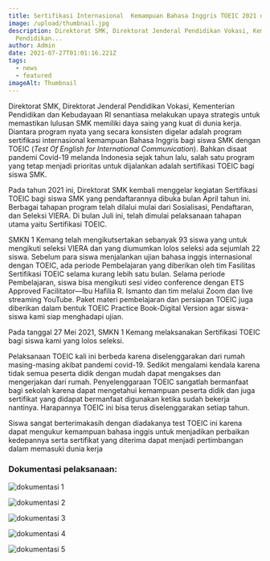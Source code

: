 ```yaml
---
title: Sertifikasi Internasional  Kemampuan Bahasa Inggris TOEIC 2021 di SMKN 1 Kemang
image: /upload/thumbnail.jpg
description: Direktorat SMK, Direktorat Jenderal Pendidikan Vokasi, Kementerian
  Pendidikan...
author: Admin
date: 2021-07-27T01:01:16.221Z
tags:
  - news
  - featured
imageAlt: Thumbnail
---
```

Direktorat SMK, Direktorat Jenderal Pendidikan Vokasi, Kementerian Pendidikan dan Kebudayaan RI senantiasa melakukan upaya strategis untuk memastikan lulusan SMK memiliki daya saing yang kuat di dunia kerja. Diantara program nyata yang secara konsisten digelar adalah program sertifikasi internasional kemampuan Bahasa Inggris bagi siswa SMK dengan TOEIC (*Test Of English for International Communication*). Bahkan disaat pandemi Covid-19 melanda Indonesia sejak tahun lalu, salah satu program yang tetap menjadi prioritas untuk dijalankan adalah sertifikasi TOEIC bagi siswa SMK.

Pada tahun 2021 ini, Direktorat SMK kembali menggelar kegiatan Sertifikasi TOEIC bagi siswa SMK yang pendaftarannya dibuka bulan April tahun ini. Berbagai tahapan program telah dilalui mulai dari Sosialisasi, Pendaftaran, dan Seleksi VIERA. Di bulan Juli ini, telah dimulai pelaksanaan tahapan utama yaitu Sertifikasi TOEIC.

SMKN 1 Kemang telah mengikutsertakan sebanyak 93 siswa yang untuk mengikuti seleksi VIERA dan yang diumumkan lolos seleksi ada sejumlah 22 siswa. Sebelum para siswa menjalankan ujian bahasa inggis internasional dengan TOEIC, ada periode Pembelajaran yang diberikan oleh tim Fasilitas Sertifikasi TOEIC selama kurang lebih satu bulan. Selama periode Pembelajaran, siswa bisa mengikuti sesi video conference dengan ETS Approved Facilitator—Ibu Hafilia R. Ismanto dan tim melalui Zoom dan live streaming YouTube. Paket materi pembelajaran dan persiapan TOEIC juga diberikan dalam bentuk TOEIC Practice Book-Digital Version agar siswa-siswa kami siap menghadapi ujian.

Pada tanggal 27 Mei 2021, SMKN 1 Kemang melaksanakan Sertifikasi TOEIC bagi siswa kami  yang lolos seleksi. 

Pelaksanaan TOEIC kali ini berbeda karena diselenggarakan dari rumah masing-masing akibat pandemi covid-19.  Sedikit mengalami kendala karena tidak semua peserta didik dengan mudah dapat mengakses dan mengerjakan dari rumah. Penyelenggaraan TOEIC sangatlah bermanfaat bagi sekolah karena dapat mengetahui kemampuan peserta didik dan juga sertifikat yang didapat bermanfaat digunakan ketika sudah bekerja nantinya. Harapannya TOEIC ini bisa terus diselenggarakan setiap tahun.

Siswa sangat berterimakasih dengan diadakanya test TOEIC ini karena dapat mengukur kemampuan bahasa inggis untuk menjadikan perbaikan kedepannya serta sertifikat yang diterima dapat menjadi pertimbangan dalam memasuki dunia kerja

### Dokumentasi pelaksanaan:



![dokumentasi 1](/upload/whatsapp-image-2021-07-27-at-09.28.11.jpeg "dokumentasi 1")

![dokumentasi 2](/upload/whatsapp-image-2021-07-27-at-09.28.10.jpeg "dokumentasi 2")

![dokumentasi 3](/upload/whatsapp-image-2021-07-27-at-09.28.09.jpeg "dokumentasi 3")

![dokumentasi 4](/upload/whatsapp-image-2021-07-27-at-09.28.08.jpeg "dokumentasi 4")

![dokumentasi 5](/upload/whatsapp-image-2021-07-27-at-09.28.07.jpeg "dokumentasi 5")